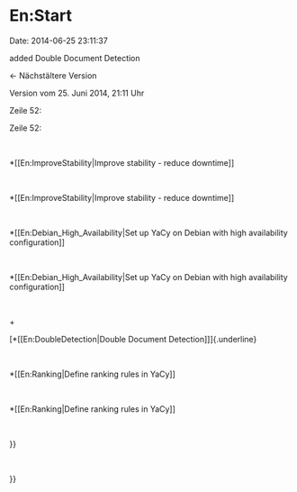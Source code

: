 En:Start
========

Date: 2014-06-25 23:11:37

added Double Document Detection

← Nächstältere Version

Version vom 25. Juni 2014, 21:11 Uhr

Zeile 52:

Zeile 52:

 

<div>

\*\[\[En:ImproveStability\|Improve stability - reduce downtime\]\]

</div>

 

<div>

\*\[\[En:ImproveStability\|Improve stability - reduce downtime\]\]

</div>

 

<div>

\*\[\[En:Debian\_High\_Availability\|Set up YaCy on Debian with high
availability configuration\]\]

</div>

 

<div>

\*\[\[En:Debian\_High\_Availability\|Set up YaCy on Debian with high
availability configuration\]\]

</div>

 

\+

<div>

[\*\[\[En:DoubleDetection\|Double Document Detection\]\]]{.underline}

</div>

 

<div>

\*\[\[En:Ranking\|Define ranking rules in YaCy\]\]

</div>

 

<div>

\*\[\[En:Ranking\|Define ranking rules in YaCy\]\]

</div>

 

<div>

}}

</div>

 

<div>

}}

</div>
